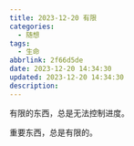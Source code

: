 ```yaml
---
title: 2023-12-20 有限
categories:
  - 随想
tags:
  - 生命
abbrlink: 2f66d5de
date: 2023-12-20 14:34:30
updated: 2023-12-20 14:34:30
description:
---
```

有限的东西，总是无法控制进度。

重要东西，总是有限的。